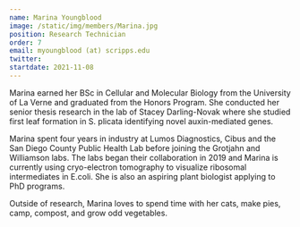 ```yaml
---
name: Marina Youngblood
image: /static/img/members/Marina.jpg
position: Research Technician
order: 7
email: myoungblood (at) scripps.edu
twitter: 
startdate: 2021-11-08
---
```

Marina earned her BSc in Cellular and Molecular Biology from the University of La Verne and graduated from the Honors Program. She conducted her senior thesis research in the lab of Stacey Darling-Novak where she studied first leaf formation in S. plicata identifying novel auxin-mediated genes.

Marina spent four years in industry at Lumos Diagnostics, Cibus and the San Diego County Public Health Lab before joining the Grotjahn and Williamson labs. The labs began their collaboration in 2019 and Marina is currently using cryo-electron tomography to visualize ribosomal intermediates in E.coli. She is also an aspiring plant biologist applying to PhD programs. 

Outside of research, Marina loves to spend time with her cats, make pies, camp, compost, and grow odd vegetables. 
